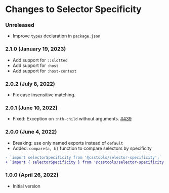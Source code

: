 # Changes to Selector Specificity

### Unreleased

- Improve `types` declaration in `package.json`

### 2.1.0 (January 19, 2023)

- Add support for `::slotted`
- Add support for `:host`
- Add support for `:host-context`

### 2.0.2 (July 8, 2022)

- Fix case insensitive matching.

### 2.0.1 (June 10, 2022)

- Fixed: Exception on `:nth-child` without arguments. [#439](https://github.com/csstools/postcss-plugins/issues/439)

### 2.0.0 (June 4, 2022)

- Breaking: use only named exports instead of `default`
- Added: `compare(a, b)` function to compare selectors by specificity

```diff
- `import selectorSpecificity from '@csstools/selector-specificity';`
+ `import { selectorSpecificity } from '@csstools/selector-specificity';`
```

### 1.0.0 (April 26, 2022)

- Initial version
